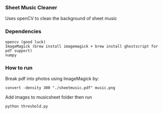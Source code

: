 ### Sheet Music Cleaner

Uses openCV to clean the background of sheet music

### Dependencies

```
opencv (good luck)
ImageMagick (brew install imagemagick + brew install ghostscript for pdf support)
numpy
```

### How to run

Break pdf into photos using ImageMagick by:

```
convert -density 300 "./sheetmusic.pdf" music.png
```

Add images to musicsheet folder then run

```
python threshold.py
```

